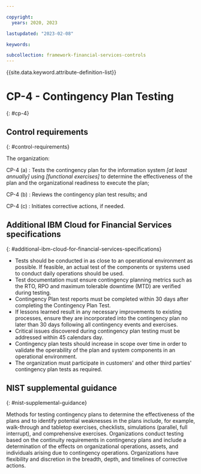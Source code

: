 ```yaml
---

copyright:
  years: 2020, 2023

lastupdated: "2023-02-08"

keywords:

subcollection: framework-financial-services-controls
---
```


{{site.data.keyword.attribute-definition-list}}

               
# CP-4 - Contingency Plan Testing
{: #cp-4}

## Control requirements
{: #control-requirements}

The organization:

CP-4 (a)
    : Tests the contingency plan for the information system _[at least annually]_ using _[functional exercises]_ to determine the effectiveness of the plan and the organizational readiness to execute the plan;

CP-4 (b)
    : Reviews the contingency plan test results; and

CP-4 (c)
    : Initiates corrective actions, if needed.

## Additional IBM Cloud for Financial Services specifications
{: #additional-ibm-cloud-for-financial-services-specifications}

- Tests should be conducted in as close to an operational environment as possible.  If feasible, an actual test of the components or systems used to conduct daily operations should be used.
- Test documentation must ensure contingency planning metrics such as the RTO, RPO and maximum tolerable downtime (MTD) are verified during testing.
- Contingency Plan test reports must be completed within 30 days after completing the Contingency Plan Test.
- If lessons learned result in any necessary improvements to existing processes, ensure they are incorporated into the contingency plan no later than 30 days following all contingency events and exercises.
- Critical issues discovered during contingency plan testing must be addressed within 45 calendars day.
- Contingency plan tests should increase in scope over time in order to validate the operability of the plan and system components in an operational environment.
- The organization must participate in customers' and other third parties' contingency plan tests as required.

## NIST supplemental guidance
{: #nist-supplemental-guidance}

Methods for testing contingency plans to determine the effectiveness of the plans and to identify potential weaknesses in the plans include, for example, walk-through and tabletop exercises, checklists, simulations (parallel, full interrupt), and comprehensive exercises. Organizations conduct testing based on the continuity requirements in contingency plans and include a determination of the effects on organizational operations, assets, and individuals arising due to contingency operations. Organizations have flexibility and discretion in the breadth, depth, and timelines of corrective actions.





